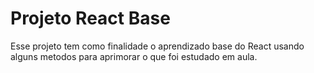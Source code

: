 # Projeto React Base

Esse projeto tem como finalidade o aprendizado base do React usando alguns metodos para aprimorar o que foi estudado em aula.
